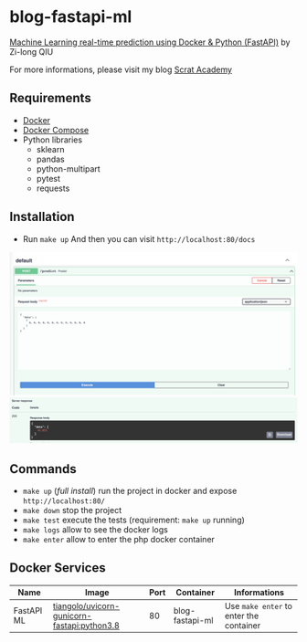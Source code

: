 # blog-fastapi-ml

[Machine Learning real-time prediction using Docker & Python (FastAPI)](https://scrat.academy/machine-learning-real-time-prediction-using-docker-and-python/) by Zi-long QIU

For more informations, please visit my blog [Scrat Academy](https://scrat.academy/)

## Requirements

- [Docker](https://docs.docker.com/get-docker/)
- [Docker Compose](https://docs.docker.com/compose/install/)
- Python libraries
  - sklearn
  - pandas
  - python-multipart
  - pytest
  - requests

## Installation

- Run `make up`
And then you can visit `http://localhost:80/docs`

![Swagger Predict](https://github.com/zilongqiu/blog-fastapi-ml/blob/main/images/swagger_predict.png?raw=true)
![Swagger Result](https://github.com/zilongqiu/blog-fastapi-ml/blob/main/images/swagger_result.png?raw=true)

## Commands

- `make up` (_full install_) run the project in docker and expose `http://localhost:80/`
- `make down` stop the project
- `make test` execute the tests (requirement: `make up` running)
- `make logs` allow to see the docker logs
- `make enter` allow to enter the php docker container

## Docker Services

| Name    | Image                                               | Port | Container           | Informations                                                                                  |
| ------- | --------------------------------------------------- | ---- | ------------------- | --------------------------------------------------------------------------------------------- |
| FastAPI ML | [tiangolo/uvicorn-gunicorn-fastapi:python3.8](https://github.com/tiangolo/uvicorn-gunicorn-fastapi-docker) | 80 | blog-fastapi-ml   | Use `make enter` to enter the container                                                       |